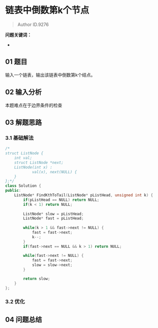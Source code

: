 # 链表中倒数第k个节点
> Author ID.9276 

**问题关键词：**

- 

## 01 题目

输入一个链表，输出该链表中倒数第k个结点。

## 02 输入分析

本题难点在于边界条件的检查

## 03 解题思路

### 3.1 基础解法

```c++
/*
struct ListNode {
	int val;
	struct ListNode *next;
	ListNode(int x) :
			val(x), next(NULL) {
	}
};*/
class Solution {
public:
    ListNode* FindKthToTail(ListNode* pListHead, unsigned int k) {
        if(pListHead == NULL) return NULL;
        if(k < 1) return NULL;
        
        ListNode* slow = pListHead;
        ListNode* fast = pListHead;
        
        while(k > 1 && fast->next != NULL) {
            fast = fast->next;
            k--;
        }
        if(fast->next == NULL && k > 1) return NULL;
        
        while(fast->next != NULL) {
            fast = fast->next;
            slow = slow->next;
        }

        return slow;
    }
};
```



### 3.2 优化



## 04 问题总结

